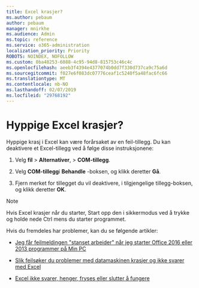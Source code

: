 ```yaml
---
title: Excel krasjer?
ms.author: pebaum
author: pebaum
manager: mnirkhe
ms.audience: Admin
ms.topic: reference
ms.service: o365-administration
localization_priority: Priority
ROBOTS: NOINDEX, NOFOLLOW
ms.custom: 0ba48253-6088-4c95-94d8-815753c46c4c
ms.openlocfilehash: aeeb3f4394e4377074b0dd7f330d737ca9c75a6d
ms.sourcegitcommit: f027e6f083dc07776ceaf1c5240f5a48fac6fc66
ms.translationtype: MT
ms.contentlocale: nb-NO
ms.lasthandoff: 02/07/2019
ms.locfileid: "29768192"
---
```

# <a name="frequent-excel-crashes"></a>Hyppige Excel krasjer?

Hyppige krasj i Excel kan være forårsaket av en feil-tillegg. Du kan deaktivere et Excel-tillegg ved å følge disse instruksjonene:
  
1. Velg **fil** \> **Alternativer**, \> **COM-tillegg**.
    
2. Velg **COM-tillegg**i **Behandle** -boksen, og klikk deretter **Gå**.
    
3. Fjern merket for tillegget du vil deaktivere, i tilgjengelige tillegg-boksen, og klikk deretter **OK**.
    
> [!NOTE]
> Hvis Excel krasjer når du starter, Start opp den i sikkermodus ved å trykke og holde nede Ctrl mens du starter programmet. 
  
Hvis du fremdeles har problemer, kan du se følgende artikler:
  
- [Jeg får feilmeldingen "stanset arbeider" når jeg starter Office 2016 eller 2013 programmer på Min PC](https://support.office.com/article/52bd7985-4e99-4a35-84c8-2d9b8301a2fa.aspx)
    
- [Slik feilsøker du problemer med datamaskinen krasjer og ikke svarer med Excel](https://support.microsoft.com/help/2758592/how-to-troubleshoot-crashing-and-not-responding-issues-with-excel)
    
- [Excel ikke svarer, henger, fryses eller slutter å fungere](https://support.office.com/article/37e7d3c9-9e84-40bf-a805-4ca6853a1ff4.aspx)
    
